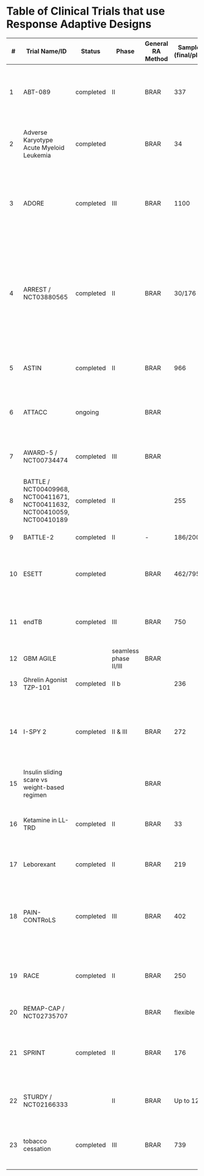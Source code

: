 # Table of Clinical Trials that use Response Adaptive Designs

| #  | Trial Name/ID | Status     | Phase     | General RA Method        | Sample Size    (final/planned)   | Number of Arms    | Outcome  | Condition                  | Primary Endpoint       | Notes | DOI                                                                                                      |
|----|-----------------------------------------|------------|-----------|--------------------------|-----------------------------|----------------------------------|--------------------------------|-----------------------------|----------------------------------------------------------------------------------------------------------|-------|----------------------------------------------------------------------------------------------------------|
| 1  | ABT-089       |    completed        |    II        |       BRAR                   |        337                      | 7                                |      Ordinal                          |     Mild Alzheimer                        | Alzheimer’s Disease Assessment Scale, cognition subscale (ADAS-Cog) total score                         |  stoped early for futility     | [DOI link](https://doi.org/10.1097/WAD.0000000000000093)                                               |
| 2  | Adverse Karyotype Acute Myeloid Leukemia   | completed    |            |     BRAR                     |     34                         | 3                                | Binary                        |          Leukemia                   | Complete remission without nonhematologic grade 4 toxicity by 50 days                                   |       | [DOI link](https://doi.org/10.1200/jco.2003.11.016)                                                    |
| 3  | ADORE                              | completed  |  III | BRAR                     | 1100                         | 2                                | Binary                        | Preterm birth               | earliest preterm birth (<34 weeks) (ePTB)                                                              |       | [DOI link 1](https://doi.org/10.1186/s12884-017-1244-5), [DOI link 2](https://doi.org/10.1080/10543406.2022.2148161), [DOI link 3](https://doi.org/10.1016/j.eclinm.2021.100905) |
| 4  | ARREST  / NCT03880565       |   completed         |     II      |           BRAR               |     30/176                         | 2                                | Survival                     |     refractory ventricular fibrillation/pulseless ventricular tachycardia out-of-hospital cardiac arrest                        | Number of patients who survived to hospital discharge                                                   |  Terminated early posterior probability of ECMO superiority exceeded the prespecified monitoring boundary. RAR never employed because first 30 patients randomised using ER. | [DOI link 1](https://doi.org/10.1016/j.ahj.2020.07.006), [DOI link 2](https://doi.org/10.1016%2FS0140-6736(20)32338-2) |
| 5  | ASTIN                                   |  completed          |   II        |       BRAR                   |        966                      | 16                               |           Ordinal                   |     acute ischemic stroke                          | Change from baseline to day 90 on the Scandinavian Stroke Scale                                         |       | [DOI link](https://doi.org/10.1161/01.STR.0000092527.33910.89)                                         |
| 6  | ATTACC                                  |    ongoing        |           |     BRAR                     |                              | 2                                | Ordinal Categorical           |      Covid-19                       | Three possible outcomes based on the worst status of each patient through day 30                        |       | [DOI link](https://doi.org/10.1177/1740774520943846)                                                   |
| 7  | AWARD-5  / NCT00734474    |   completed    |     III      |      BRAR  |           | 9         |       ordinal                          |     type 2 diabetes      | Clinical utility index (CUI) with possible values from 0 to 6                                           |       | [DOI link](https://doi.org/10.1111/dom.12305)                                                          |
| 8  | BATTLE  / NCT00409968, NCT00411671, NCT00411632, NCT00410059, NCT00410189    |   completed    |    II       |          |       255                       | 4                                |     Binary         |      lung cancer          | 8-week disease control rate (DCR)                                                                      |       | [DOI link](https://doi.org/10.1158/2159-8274.CD-10-0010)                                         |
| 9  | BATTLE-2   |   completed         |     II      |      -      |      186/200                        |         4                         |                Binary |            lung cancer                   |          8-week disease control rate (DCR)        |  Umbrella Trial incl. Biomarkers     | [DOI link](https://doi.org/10.1200/JCO.2015.66.0084)                                                   |
| 10 | ESETT   |   completed   |           |   BRAR    |             462/795                | 3                                | Binary                        |     Benzodiazepine-refractory status epilepticus    | Clinical cessation of status epilepticus                                                                |  Burn-In of 300 patients total     | [DOI link 1](https://doi.org/10.1111/epi.12288)   [DOI link 2](https://www.thelancet.com/journals/lancet/article/PIIS0140-6736(20)30611-5/fulltext)                                                              |
| 11 | endTB            |  completed          |   III        |       BRAR                   |       750                       | 6                                | Binary                        |        tuberculosis                     | Treatment success at 73 weeks after randomisation                                                       | BRAR for non-inferiority. Extensive simulation results.   | [DOI link 1](https://doi.org/10.1177/1740774516665090)     [DOI link 2](https://link.springer.com/article/10.1186/s13063-021-05491-3)                                               |
| 12 | GBM AGILE                               |            |   seamless phase II/III        |        BRAR                  |                              | Multi-arm                        | Binary                        |      Glioblastoma                       | Overall survival                                                                                        |       | [DOI link](https://doi.org/10.1158/1078-0432.CCR-17-0764)                                             |
| 13 | Ghrelin Agonist TZP-101                 |    completed        |    II b       |                          |        236                      | 8                                | Time-to-Event                 |        Postoperative Ileus After Partial Colectomy                     | Time to first bowel movement                                                                           |       | [DOI link](https://doi.org/10.1007%2FDCR.0b013e3181b54166)                                             |
| 14 | I-SPY 2                                 |    completed     |     II & III     |      BRAR                    |             272                 | Multi-arm  (many treatment combinations)                      |        |   Breast Cancer     | Pathologic complete response (pCR)                             |    Biomarkers, Dropping arms when Bayesian probability below a threshold   | [DOI link 1](https://doi.org/10.1038/clpt.2009.68), [DOI link 2](https://doi.org/10.1056/NEJMoa1513749), [DOI link 3](https://doi.org/10.1056/NEJMoa1513750) |
| 15 | Insulin sliding scare vs weight-based regimen |            |           |     BRAR                     |                              | 3                                | Continuous                    |                             | Hospital length of stay                                                                                |   Tuned BRAR with Bayesian stopping rule   | [DOI link](https://doi.org/10.1177%2F1740774511398368)                                                 |
| 16 | Ketamine in LL-TRD                      |    completed        |    II       |    BRAR        |            33                  | 5                                |                                |     late-life treatment-resistant depression         | Treatment response 50% improvement on depression rating scale                                           |       | [DOI link 1](https://doi.org/10.1038/s41386-021-01242-9), [DOI link 2](https://doi.org/10.1016/j.conctc.2019.100432)                                              |
| 17 | Leborexant |      completed      |     II      |              BRAR            |          219                    | 7                                |                               |             insomnia                | Utility function integrating sleep efficiency and safety |       | [DOI link](https://doi.org/10.5664/jcsm.6800)                                                          |
| 18 | PAIN-CONTRoLS     | completed           |    III       |          BRAR                |       402        | 4                                |   Discrete                    |     cryptogenic sensory polyneuropathy (CSPN)                         | Combination of two endpoints: at least 50% pain reduction in Likert scale AND observed percentage of patients who quit   |  Burn-in of 20 patients per arm     | [DOI link 1](https://doi.org/10.1016/j.conctc.2023.101220), [DOI link 2](https://doi.org/10.1001/jamaneurol.2020.2590), [DOI link 3](https://doi.org/10.1186/s13063-016-1544-5) |
| 19 | RACE                     |   completed	         |     II      |         BRAR       |         250                     | 4                                |  Discrete     |       Septic Shock                      |            Sequential organ failure assessment score at 48 hours from enrolment                          |       | [DOI link](https://doi.org/10.1001/jamanetworkopen.2018.6076)                                          |
| 20 | REMAP-CAP   / NCT02735707          |            |           |       BRAR                   |         flexible                     | 16 domains, 56 arms in total     | Binary                        |                             | 90-day mortality                                                                                        |       | [DOI link](https://doi.org/10.1513/AnnalsATS.202003-192SD)                                             |
| 21 | SPRINT       |    completed        |   II    |    BRAR   |        176            | 6     |       Discrete                         |   painful lumbosacral radiculopathy   | Change from baseline in the mean 24-hour average general pain intensity (AGPI) score                    |       | [DOI link](https://doi.org/10.1097/j.pain.0000000000000983)                                            |
| 22 | STURDY  /  NCT02166333  |            |   II        |   BRAR   |      Up to 1200                        | 4        | Time-to-Event     |                             | Time to first fall or death (whichever comes first)    |   vitamin D supplementation for fall prevention in older adults    | [DOI link](https://doi.org/10.1016/j.cct.2018.08.004)                                                  |
| 23 | tobacco cessation                       |     completed       |    III       |    BRAR       |     739                         | 2                                | Binary |         Smoking                    | Biochemically verified abstinence       |      | [DOI link 1](https://doi.org/10.1001/jamainternmed.2022.7170), [DOI link 2](https://doi.org/10.1186/s13063-017-2119-9)                                                 |
